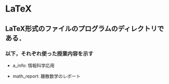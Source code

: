 # LaTeX

## LaTeX形式のファイルのプログラムのディレクトリである．

### 以下，それぞれ使った授業内容を示す

* a_info: 情報科学応用

* math_report: 離散数学のレポート